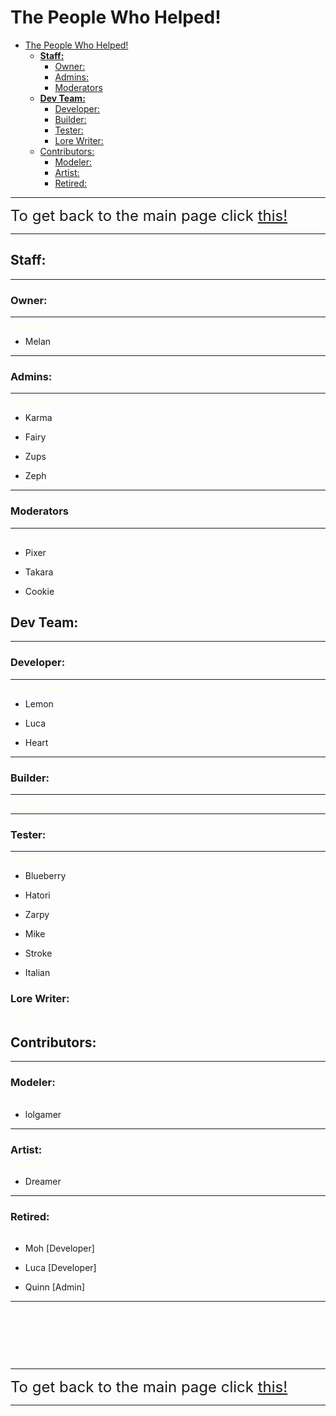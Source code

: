 # The People Who Helped!

- [The People Who Helped!](#the-people-who-helped)
  - [**Staff:**](#staff)
    - [Owner:](#owner)
    - [Admins:](#admins)
    - [Moderators](#moderators)
  - [**Dev Team:**](#dev-team)
    - [Developer:](#developer)
    - [Builder:](#builder)
    - [Tester:](#tester)
    - [Lore Writer:](#lore-writer)
  - [Contributors:](#contributors)
    - [Modeler:](#modeler)
    - [Artist:](#artist)
    - [Retired:](#retired)

---

<font size="5">To get back to the main page click <a href="../Unstable-Labs">this!</a></font>

---

## **Staff:**

---

### Owner:

---

<div style="font-size:2;">
  <p><span style="color:rgb(255,255,180);">Hey! It's Me! I own the game/discord and help with anything I can!</span></p>
</div>

- Melan

---

### Admins:

---

<div style="font-size:2;">
  <p><span style="color:rgb(255,255,180);">They make sure the moderators are doing their job and help around in the discord!</span></p>
</div>

- Karma

- Fairy

- Zups

- Zeph

---

### Moderators

---

<div style="font-size:2;">
  <p><span style="color:rgb(255,255,180);">They keep exploiters in check and keep the toxic ones out! If you see one thank them!</span></p>
</div>

- Pixer

- Takara

- Cookie

## **Dev Team:**

---

### Developer:

---

<div style="font-size:2;">
  <p><span style="color:rgb(255,255,180);">They code the game! Try not to mess with them as they can do pretty much anything! (within reason of course)</span></p>
</div>

- Lemon

- Luca

- Heart

---

### Builder:

---

<div style="font-size:2;">
  <p><span style="color:rgb(255,255,180);">Hey! You see that crate over there? They built it! Any room you see they have made!</span></p>
</div>

---

### Tester:

---

<div style="font-size:2;">
  <p><span style="color:rgb(255,255,180);">Without these people you wouldn't see any new infected or features!</span></p>
</div>

- Blueberry
  
- Hatori

- Zarpy

- Mike

- Stroke

- Italian

### Lore Writer:

<div style="font-size:2;">
  <p><span style="color:rgb(255,255,180);">Nothing can really be said here yet... But don't worry stuff is coming soon!</span></p>
</div>

## Contributors:

---

### Modeler:

<div style="font-size:2;">
  <p><span style="color:rgb(255,255,180);">They work on weapon models! If you see a good looking weapon, they made it!</span></p>
</div>

- lolgamer

---

### Artist:

<div style="font-size:2;">
  <p><span style="color:rgb(255,255,180);">You see those emotes in the discord, they made them!</span></p>
</div>

- Dreamer

---

### Retired:

<div style="font-size:2;">
  <p><span style="color:rgb(255,255,180);">Although they may not be working on the game anymore, we won't forget the hard work you did!</span></p>
</div>

- Moh [Developer]
  
- Luca [Developer]

- Quinn [Admin]

---

&nbsp;

&nbsp;

&nbsp;


---

<font size="5">To get back to the main page click <a href="../Unstable-Labs">this!</a></font>

---
